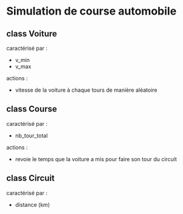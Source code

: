# Simulation de course automobile

## class Voiture
caractérisé par :
- v_min
- v_max

actions : 
- vitesse de la voiture à chaque tours de manière aléatoire

## class Course
caractérisé par : 
- nb_tour_total

actions : 
- revoie le temps que la voiture a mis pour faire son tour du circuit

## class Circuit
caractérisé par : 
- distance (km)

